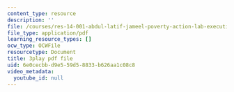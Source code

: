 ```yaml
---
content_type: resource
description: ''
file: /courses/res-14-001-abdul-latif-jameel-poverty-action-lab-executive-training-evaluating-social-programs-2009-spring-2009/6e0cecbbd9e559d58833b626aa1c08c8_Z1iXHd349bo.pdf
file_type: application/pdf
learning_resource_types: []
ocw_type: OCWFile
resourcetype: Document
title: 3play pdf file
uid: 6e0cecbb-d9e5-59d5-8833-b626aa1c08c8
video_metadata:
  youtube_id: null
---
```

